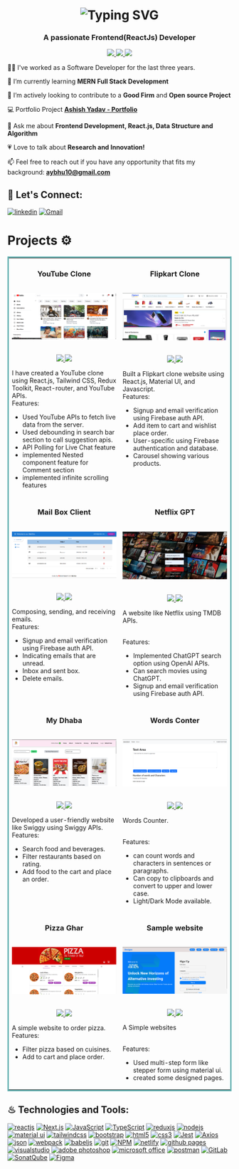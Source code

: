 <h1 align='center'>
<img src="https://readme-typing-svg.demolab.com?font=Fira+Code&weight=600&size=22&pause=1000&color=3F00F7&random=false&width=535&lines=%E2%9C%A8+Hey%2C+I'm+Ashish.+You+are+Welcome!+%F0%9F%8C%9F" alt="Typing SVG" />
</h1>

<h3 align='center'>
  A passionate Frontend(ReactJs) Developer
</h3>
<p align="center">
  <a href="https://ashish07-portfolio.netlify.app/" target="_blank">
    <img src="https://img.shields.io/static/v1?label=|&message=WEBSITE&color=ff&style=plastic&logo=realm&logo-color=white"/>
  </a>
  <a href="https://www.linkedin.com/in/ashish-yadav07/" target="_blank">
    <img src="https://img.shields.io/static/v1?label=|&message=LINKED-IN&color=cdf998&style=plastic&logo=linkedin&logo-color=white"/>
  </a>
  <a href="https://drive.google.com/file/d/1Kfi2QjOXAlN7BYsdzgcjSce4zZvDTGH9/view?usp=drive_link" target="_blank" >
      <img src="https://img.shields.io/static/v1?label=|&message=RESUME&color=24555f&style=plastic&logo=react&logo-color=white"/>
  </a>
</p>

👨‍💻 I've worked as a Software Developer for the last three years. 

🏫 I’m currently learning **MERN Full Stack Development**

🔎 I’m actively looking to contribute to a **Good Firm** and **Open source Project**

💻 Portfolio Project **[Ashish Yadav - Portfolio](https://ashish07-portfolio.netlify.app/)**

💬 Ask me about **Frontend Development, React.js, Data Structure and Algorithm**

💗 Love to talk about **Research and Innovation!**

📫 Feel free to reach out if you have any opportunity that fits my background: **aybhu10@gmail.com**

## 🔰 Let's Connect:

[![linkedin](https://img.shields.io/badge/LinkedIn-0077B5?style=for-the-badge&logo=linkedin&logoColor=white)](https://www.linkedin.com/in/ashish-yadav7/)
[![Gmail](https://img.shields.io/badge/Gmail-D14836?style=for-the-badge&logo=gmail&logoColor=white)](mailto:aybhu10@gmail.com)

# Projects ⚙️

<!-- <h1 align="center">Projects</h1> -->
<table bordercolor="#66b2b2" style="overflow: hidden;" >
  
  <tr>
    <td width="50%" valign="top">
      <h3 align="center">YouTube Clone</h3>
        <br />
        <a target="_blank" href="https://my-youtube-clone-ashish.netlify.app/">
            <img src="https://github.com/Ashu-tech07/Ashu-tech07/blob/main/assets/YouTube.png" width="100%" alt="youtube clone"/>
        </a>
        <br />
        <p align="center">
          <br>
  <a href="https://github.com/Ashu-tech07/My-YouTube" target="_blank">
    <img src="https://img.shields.io/static/v1?label=|&message=REPO&color=f&style=plastic&logo=github&logo-color=white"/>
  </a>  
  <a href="https://my-youtube-clone-ashish.netlify.app/" target="_blank">
    <img src="https://img.shields.io/static/v1?label=|&message=WEBSITE&color=cdf998&style=plastic&logo=wordpress&logo-color=white"/>
  </a>
      </p>
        <p>
       I have created a YouTube clone using React.js, Tailwind CSS, Redux Toolkit, React-router, and YouTube APIs.
        <br/>
        Features:
        
  <ul>
<li>Used YouTube APIs to fetch live data from the server. </li>
<li>Used debounding in search bar section to call suggestion apis.  </li>
<li>API Polling for Live Chat feature </li>
<li>implemented Nested component feature for Comment section </li>
    <li>implemented infinite scrolling features</li>
</ul>

</p>
    </td>
    <td width="50%" valign="top">
      <h3 align="center">Flipkart Clone</h3>
        <br />
      <a target="_blank" href="https://ashish-ecommerce-web.netlify.app/">
            <img src="https://github.com/Ashu-tech07/Ashu-tech07/blob/main/assets/flipkartClone.png" width="100%"  alt="flipkart clone"/>
        </a>
        <br />
        <p align="center">
   <br>
  <a href="https://github.com/Ashu-tech07/flipkart-clone" target="_blank">
    <img src="https://img.shields.io/static/v1?label=|&message=REPO&color=f&style=plastic&logo=github&logo-color=white"/>
  </a> 
  <a href="https://ashish-ecommerce-web.netlify.app/" target="_blank">
    <img src="https://img.shields.io/static/v1?label=|&message=WEBSITE&color=cdf998&style=plastic&logo=wordpress&logo-color=white"/>
  </a>
      </p>
        <p>  Built a Flipkart clone website using React.js, Material UI, and Javascript.
        <br/>
        Features:
        
  <ul>
<li>Signup and email verification using Firebase auth API. </li>
<li>Add item to cart and wishlist place order.  </li>
<li> User-specific using Firebase authentication and database. </li>
<li> Carousel showing various products. </li>
</ul>
</p>
    </td>
  </tr>
  
  <tr>
    <td width="50%" valign="top">
      <h3 align="center">Mail Box Client</h3>
      <br />
        <a target="_blank" href="https://ashish-mail-box-client.netlify.app/">
          <img src="https://github.com/Ashu-tech07/Ashu-tech07/blob/main/assets/mail-box.png" width="100%" alt="Mail Box"/>
        </a>
      <br />
        <p align="center">
          <br>
  <a href="https://github.com/Ashu-tech07/sharpener-task/tree/main/mail-box-client" target="_blank">
    <img src="https://img.shields.io/static/v1?label=|&message=REPO&color=f&style=plastic&logo=github&logo-color=white"/>
  </a>
  <a href="https://ashish-mail-box-client.netlify.app/" target="_blank">
    <img src="https://img.shields.io/static/v1?label=|&message=WEBSITE&color=cdf998&style=plastic&logo=wordpress&logo-color=white"/>
  </a>
      </p>
        <p>
        Composing, sending, and receiving emails.
        <br/>
        Features:

  <ul>
<li>Signup and email verification using Firebase auth API. </li>
<li>Indicating emails that are unread.  </li>
<li>Inbox and sent box. </li>
<li>Delete emails. </li>
</ul>
        </p>
    </td>
    <td width="50%" valign="top">
      <h3 align="center">Netflix GPT</h3>
        <br />
        <a target="_blank" href="https://ashish-video-streaming-gpt.netlify.app/">
          <img src="https://github.com/Ashu-tech07/Ashu-tech07/blob/main/assets/netflix-gpt.png" width="100%" alt="netflix-gpt"/>
        </a>
        <br />
        <p align="center">
          <br>
  <a href="https://github.com/Ashu-tech07/netflix-gpt" target="_blank">
    <img src="https://img.shields.io/static/v1?label=|&message=REPO&color=f&style=plastic&logo=github&logo-color=white"/>
  </a>
  <a href="https://ashish-video-streaming-gpt.netlify.app/" target="_blank">
    <img src="https://img.shields.io/static/v1?label=|&message=WEBSITE&color=cdf998&style=plastic&logo=wordpress&logo-color=white"/>
  </a>
      </p>
        <p>A website like Netflix using TMDB APIs.</p>
    </br>
    Features:
     <ul>
       <li>Implemented ChatGPT search option using OpenAI APIs.</li>
<li>Can search movies using ChatGPT. </li>
<li>Signup and email verification using Firebase auth API. </li>
</ul>
    </td>
  </tr>
  
  <tr>
    <td width="50%" valign="top">
      <h3 align="center">My Dhaba</h3>
      <br />
        <a target="_blank" href="https://my-dhaba-ashish.netlify.app/">
          <img src="https://github.com/Ashu-tech07/Ashu-tech07/blob/main/assets/my-dhaba.png" width="100%" alt="my dhaba"/>
        </a>
      <br />
        <p align="center">
          <br>
  <a href="https://github.com/Ashu-tech07/my-dhaba" target="_blank">
    <img src="https://img.shields.io/static/v1?label=|&message=REPO&color=f&style=plastic&logo=github&logo-color=white"/>
  </a>
  <a href="https://my-dhaba-ashish.netlify.app/" target="_blank">
    <img src="https://img.shields.io/static/v1?label=|&message=WEBSITE&color=cdf998&style=plastic&logo=wordpress&logo-color=white"/>
  </a>
      </p>
        <p>
        Developed a user-friendly website like Swiggy using Swiggy APIs.
        <br/>
        Features:

  <ul>
<li>Search food and beverages. </li>
<li>Filter restaurants based on rating.  </li>
<li>Add food to the cart and place an order. </li>
</ul>
        </p>
    </td>
    <td width="50%" valign="top">
      <h3 align="center">Words Conter</h3>
        <br />
        <a target="_blank" href="https://ashish-react-training.netlify.app/">
          <img src="https://github.com/Ashu-tech07/Ashu-tech07/blob/main/assets/words-count.png" width="100%" alt="words counter"/>
        </a>
        <br />
        <p align="center">
          <br>
  <a href="https://github.com/Ashu-tech07/React-training" target="_blank">
    <img src="https://img.shields.io/static/v1?label=|&message=REPO&color=f&style=plastic&logo=github&logo-color=white"/>
  </a>
  <a href="https://ashish-video-streaming-gpt.netlify.app/" target="_blank">
    <img src="https://img.shields.io/static/v1?label=|&message=WEBSITE&color=cdf998&style=plastic&logo=wordpress&logo-color=white"/>
  </a>
      </p>
        <p> Words Counter.</p>
    </br>
    Features:
     <ul>
       <li>can count words and characters in sentences or paragraphs.</li>
<li>Can copy to clipboards and convert to upper and lower case. </li>
<li>Light/Dark Mode available. </li>
</ul>
    </td>
  </tr>
  <tr>
    <td width="50%" valign="top">
      <h3 align="center">Pizza Ghar</h3>
      <br />
        <a target="_blank" href="https://pizza-ghar.netlify.app/">
          <img src="https://github.com/Ashu-tech07/Ashu-tech07/blob/main/assets/pizza-ghar.png" width="100%" alt="pizza ghar"/>
        </a>
      <br />
        <p align="center">
          <br>
  <a href="https://github.com/Ashu-tech07/pizza-ghar" target="_blank">
    <img src="https://img.shields.io/static/v1?label=|&message=REPO&color=f&style=plastic&logo=github&logo-color=white"/>
  </a>
  <a href="https://pizza-ghar.netlify.app/" target="_blank">
    <img src="https://img.shields.io/static/v1?label=|&message=WEBSITE&color=cdf998&style=plastic&logo=wordpress&logo-color=white"/>
  </a>
      </p>
        <p>
        A simple website to order pizza.
        <br/>
        Features:

  <ul>
<li>Filter pizza based on cuisines.  </li>
<li>Add to cart and place order. </li>
</ul>
        </p>
    </td>
    <td width="50%" valign="top">
      <h3 align="center">Sample website</h3>
        <br />
        <a target="_blank" href="https://sample-wesite-ashish.netlify.app/">
          <img src="https://github.com/Ashu-tech07/Ashu-tech07/blob/main/assets/sample-website.png" width="100%" alt="sample websites"/>
        </a>
        <br />
        <p align="center">
          <br>
  <a href="https://github.com/Ashu-tech07/SampleDesign" target="_blank">
    <img src="https://img.shields.io/static/v1?label=|&message=REPO&color=f&style=plastic&logo=github&logo-color=white"/>
  </a>
  <a href="https://sample-wesite-ashish.netlify.app/" target="_blank">
    <img src="https://img.shields.io/static/v1?label=|&message=WEBSITE&color=cdf998&style=plastic&logo=wordpress&logo-color=white"/>
  </a>
      </p>
        <p>A Simple websites</p>
    </br>
    Features:
     <ul>
       <li>Used multi-step form like stepper form using material ui.</li>
<li>created some designed pages. </li>
</ul>
    </td>
  </tr>
</table>


## ♨ Technologies and Tools:

[![reactjs](https://img.shields.io/badge/React-20232A?style=for-the-badge&logo=react&logoColor=61DAFB)](https://reactjs.org/)
[![Next.js](https://img.shields.io/badge/next%20js-000000?style=for-the-badge&logo=nextdotjs&logoColor=white)](https://nextjs.org/)
[![JavaScript](https://img.shields.io/badge/JavaScript-323330?style=for-the-badge&logo=javascript&logoColor=F7DF1E)](https://developer.mozilla.org/en-US/docs/Web/JavaScript)
[![TypeScript](https://img.shields.io/badge/TypeScript-007ACC?style=for-the-badge&logo=typescript&logoColor=white)](https://www.typescriptlang.org/)
[![reduxjs](https://img.shields.io/badge/Redux-593D88?style=for-the-badge&logo=redux&logoColor=white)](https://redux.js.org)
[![nodejs](https://img.shields.io/badge/Node.js-339933?style=for-the-badge&logo=nodedotjs&logoColor=white)](https://nodejs.org)
[![material ui](https://img.shields.io/badge/Material%20UI-007FFF?style=for-the-badge&logo=mui&logoColor=white)](https://mui.com/)
[![tailwindcss](https://img.shields.io/badge/Tailwind_CSS-38B2AC?style=for-the-badge&logo=tailwind-css&logoColor=white)](https://tailwindcss.com/)
[![bootstrap](https://img.shields.io/badge/Bootstrap-563D7C?style=for-the-badge&logo=bootstrap&logoColor=white)](https://getbootstrap.com)
[![html5](https://img.shields.io/badge/HTML5-E34F26?style=for-the-badge&logo=html5&logoColor=white)](https://www.w3.org/html/)
[![css3](https://img.shields.io/badge/CSS3-1572B6?style=for-the-badge&logo=css3&logoColor=white)](https://www.w3schools.com/css/)
[![Jest](https://img.shields.io/badge/Jest-C21325?style=for-the-badge&logo=jest&logoColor=white)](https://jestjs.io/)
[![Axios](https://img.shields.io/badge/axios-671ddf?&style=for-the-badge&logo=axios&logoColor=white)](https://axios-http.com/docs/intro)
[![json](https://img.shields.io/badge/json-5E5C5C?style=for-the-badge&logo=json&logoColor=white)](https://www.json.org/)
[![webpack](https://img.shields.io/badge/Webpack-8DD6F9?style=for-the-badge&logo=Webpack&logoColor=white)](https://webpack.js.org)
[![babeljs](https://img.shields.io/badge/Babel-F9DC3E?style=for-the-badge&logo=babel&logoColor=white)](https://babeljs.io/)
[![git](https://img.shields.io/badge/GIT-E44C30?style=for-the-badge&logo=git&logoColor=white)](https://git-scm.com/)
[![NPM](https://img.shields.io/badge/npm-CB3837?style=for-the-badge&logo=npm&logoColor=white)](https://www.npmjs.com/)
[![netlify](https://img.shields.io/badge/Netlify-00C7B7?style=for-the-badge&logo=netlify&logoColor=white)](https://www.netlify.com/)
[![github pages](https://img.shields.io/badge/GitHub%20Pages-222222?style=for-the-badge&logo=GitHub%20Pages&logoColor=white)](https://pages.github.com/)
[![visualstudio](https://img.shields.io/badge/VSCode-0078D4?style=for-the-badge&logo=visual%20studio%20code&logoColor=white)](https://code.visualstudio.com/)
[![adobe photoshop](https://img.shields.io/badge/Adobe%20Photoshop-31A8FF?style=for-the-badge&logo=Adobe%20Photoshop&logoColor=black)](https://www.adobe.com/in/products/photoshop.html)
[![microsoft office](https://img.shields.io/badge/Microsoft_Office-D83B01?style=for-the-badge&logo=microsoft-office&logoColor=white)](https://www.office.com/)
[![postman](https://img.shields.io/badge/Postman-FF6C37?style=for-the-badge&logo=Postman&logoColor=white)](https://www.postman.com/)
[![GitLab](https://img.shields.io/badge/gitlab-%230A0FFF.svg?style=for-the-badge&logo=gitlab&logoColor=white)](https://about.gitlab.com/)
[![SonatQube](https://img.shields.io/badge/Sonarqube-5190cf?style=for-the-badge&logo=sonarqube&logoColor=white)](https://www.sonarsource.com/products/sonarqube/)
[![Figma](https://img.shields.io/badge/figma-%23F24E1E.svg?style=for-the-badge&logo=figma&logoColor=white)](https://www.figma.com/)


